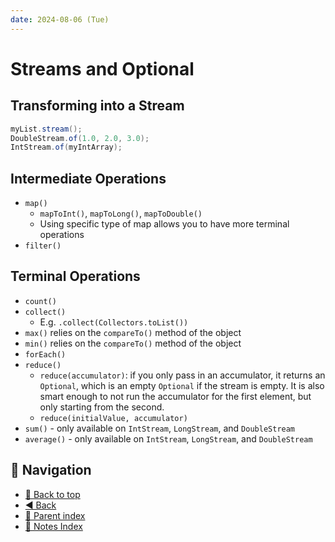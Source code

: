```yaml
---
date: 2024-08-06 (Tue)
---
```


# Streams and Optional

## Transforming into a Stream

```java
myList.stream();
DoubleStream.of(1.0, 2.0, 3.0);
IntStream.of(myIntArray);
```

## Intermediate Operations

- `map()`
  - `mapToInt()`, `mapToLong()`, `mapToDouble()`
  - Using specific type of map allows you to have more terminal operations
- `filter()`

## Terminal Operations

- `count()`
- `collect()`
  - E.g. `.collect(Collectors.toList())`
- `max()` relies on the `compareTo()` method of the object
- `min()` relies on the `compareTo()` method of the object
- `forEach()`
- `reduce()`
  - `reduce(accumulator)`: if you only pass in an accumulator, it returns an
    `Optional`, which is an empty `Optional` if the stream is empty. It is also
    smart enough to not run the accumulator for the first element, but only
    starting from the second.
  - `reduce(initialValue, accumulator)`
- `sum()` - only available on `IntStream`, `LongStream`, and `DoubleStream`
- `average()` - only available on `IntStream`, `LongStream`, and `DoubleStream`

## 🧭 Navigation

- [🔼 Back to top](#streams-and-optional)
- [◀️ Back](index.md)
- [🔖 Parent index](index.md)
- [📑 Notes Index](../../index.md)
